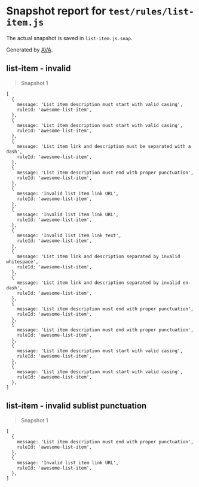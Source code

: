 # Snapshot report for `test/rules/list-item.js`

The actual snapshot is saved in `list-item.js.snap`.

Generated by [AVA](https://ava.li).

## list-item - invalid

> Snapshot 1

    [
      {
        message: 'List item description must start with valid casing',
        ruleId: 'awesome-list-item',
      },
      {
        message: 'List item description must start with valid casing',
        ruleId: 'awesome-list-item',
      },
      {
        message: 'List item link and description must be separated with a dash',
        ruleId: 'awesome-list-item',
      },
      {
        message: 'List item description must end with proper punctuation',
        ruleId: 'awesome-list-item',
      },
      {
        message: 'Invalid list item link URL',
        ruleId: 'awesome-list-item',
      },
      {
        message: 'Invalid list item link URL',
        ruleId: 'awesome-list-item',
      },
      {
        message: 'Invalid list item link text',
        ruleId: 'awesome-list-item',
      },
      {
        message: 'List item link and description separated by invalid whitespace',
        ruleId: 'awesome-list-item',
      },
      {
        message: 'List item link and description separated by invalid en-dash',
        ruleId: 'awesome-list-item',
      },
      {
        message: 'List item description must end with proper punctuation',
        ruleId: 'awesome-list-item',
      },
      {
        message: 'List item description must end with proper punctuation',
        ruleId: 'awesome-list-item',
      },
      {
        message: 'List item description must start with valid casing',
        ruleId: 'awesome-list-item',
      },
      {
        message: 'List item description must start with valid casing',
        ruleId: 'awesome-list-item',
      },
    ]

## list-item - invalid sublist punctuation

> Snapshot 1

    [
      {
        message: 'List item description must end with proper punctuation',
        ruleId: 'awesome-list-item',
      },
      {
        message: 'Invalid list item link URL',
        ruleId: 'awesome-list-item',
      },
    ]
